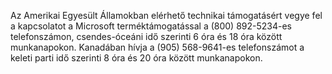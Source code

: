 Az Amerikai Egyesült Államokban elérhető technikai támogatásért vegye fel a kapcsolatot a Microsoft terméktámogatással a (800) 892-5234-es telefonszámon, csendes-óceáni idő szerinti 6 óra és 18 óra között munkanapokon. Kanadában hívja a (905) 568-9641-es telefonszámot a keleti parti idő szerinti 8 óra és 20 óra között munkanapokon.

<!--HONumber=May16_HO1-->


